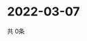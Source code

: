 # 2022-03-07
  共 0条

  <!-- BEGIN -->
  <!-- 最后更新时间Mon Mar 07 2022 00:25:34 GMT+0000 (Coordinated Universal Time) -->
  
  <!-- END -->
  
  
